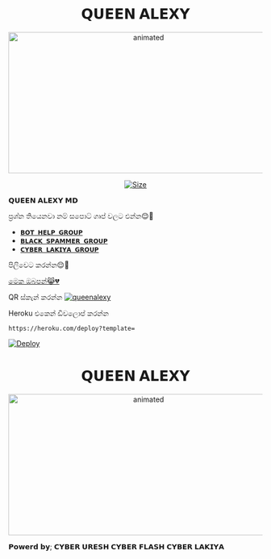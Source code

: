 

<h1 align="center">𝗤𝗨𝗘𝗘𝗡 𝗔𝗟𝗘𝗫𝗬<br></h1>
<p align="center">
<img src="https://telegra.ph/file/7fbb8d33bd45e3eb8e767.jpg" alt="animated" width="540" height="280" />
</p>


<p align="center">
<a href="https://youtube.com/channel/UC-mNijHCmIVmPh-6hnvxzZQ"><img title="Size" src="https://img.shields.io/badge/Tutorial-Video-green"></a>
</p>


𝗤𝗨𝗘𝗘𝗡 𝗔𝗟𝗘𝗫𝗬 𝗠𝗗


ප්‍රශ්න තියෙනවා නම් සපොට් ගෘප් වලට එන්න😌💯

- [`𝗕𝗢𝗧 𝗛𝗘𝗟𝗣 𝗚𝗥𝗢𝗨𝗣`](https://chat.whatsapp.com/GpwWzOIvKCv3IP7wHphBHo)
- [`𝗕𝗟𝗔𝗖𝗞 𝗦𝗣𝗔𝗠𝗠𝗘𝗥 𝗚𝗥𝗢𝗨𝗣`](https://chat.whatsapp.com/CNGIkEweBlZ40iDB070hFS)
- [`𝗖𝗬𝗕𝗘𝗥 𝗟𝗔𝗞𝗜𝗬𝗔 𝗚𝗥𝗢𝗨𝗣`](https://chat.whatsapp.com/EcycNbJFCVT5ZsG9xIGkqd)

පිලිවෙට කරන්න😌💯

[මෙක ඔබපන්😹💔](https://github.com/DGXeon/CheemsBot-MD4/fork)

QR ස්කැන් කරන්න
[![queenalexy](https://repl.it/badge/github/quiec/whatsasena)](https://replit.com/@DGXeon/Cheems-Bot-Multi-Device-Qr-Code-Generator?output%20only=1&lite=1#index.js)


Heroku එකෙන් ඩිවලොප් කරන්න

```
https://heroku.com/deploy?template=
```

[![Deploy](https://www.herokucdn.com/deploy/button.svg)](https://heroku.com/deploy?template=https://github.com/DGXeon/CheemsBot-MD4/)

<h1 align="center">𝗤𝗨𝗘𝗘𝗡 𝗔𝗟𝗘𝗫𝗬<br></h1>
<p align="center">
<img src="https://telegra.ph/file/7fbb8d33bd45e3eb8e767.jpg" alt="animated" width="540" height="280" />
</p>

𝗣𝗼𝘄𝗲𝗿𝗱 𝗯𝘆;
𝗖𝗬𝗕𝗘𝗥 𝗨𝗥𝗘𝗦𝗛
𝗖𝗬𝗕𝗘𝗥 𝗙𝗟𝗔𝗦𝗛
𝗖𝗬𝗕𝗘𝗥 𝗟𝗔𝗞𝗜𝗬𝗔

